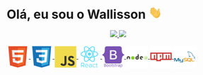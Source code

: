 
<h1>Olá, eu sou o Wallisson <img  src="https://raw.githubusercontent.com/ABSphreak/ABSphreak/master/gifs/Hi.gif" width="30px"></h1>

<div align="center">
<a href="https://github.com/wallissonmart">
<img height="180px" src="https://github-readme-stats.vercel.app/api?username=wallissonmart&show_icons=true&theme=dark&include_all_commits=true&count_private=true"/>
<img height="180px" src="https://github-readme-stats.vercel.app/api/top-langs/?username=wallissonmart&layout=compact&langs_count=7&theme=dark"/>
</div>

<div style="display: inline_block"><br>
  <img align="center" alt="HTML5" height="50" width="50" src="https://raw.githubusercontent.com/devicons/devicon/master/icons/html5/html5-original.svg">
  <img align="center" alt="CSS3" height="50" width="50" src="https://raw.githubusercontent.com/devicons/devicon/master/icons/css3/css3-original.svg">
  <img align="center" alt="JavaScript" height="50" width="50" src="https://raw.githubusercontent.com/devicons/devicon/master/icons/javascript/javascript-original.svg"> 
  <img align="center" alt="React" height="50" width="50" src="https://raw.githubusercontent.com/devicons/devicon/master/icons/react/react-original-wordmark.svg"> 
  <img align="center" alt="Bootstrap" height="50" width="50" src="https://raw.githubusercontent.com/devicons/devicon/master/icons/bootstrap/bootstrap-plain-wordmark.svg"> 
  <img align="center" alt="NodeJS" height="50" width="50" src="https://raw.githubusercontent.com/devicons/devicon/master/icons/nodejs/nodejs-original-wordmark.svg"> 
  <img align="center" alt="NPM" height="50" width="50" src="https://raw.githubusercontent.com/devicons/devicon/master/icons/npm/npm-original-wordmark.svg">
  <img align="center" alt="MySQL" height="50" width="50" src="https://raw.githubusercontent.com/devicons/devicon/master/icons/mysql/mysql-original-wordmark.svg"> 
</div>
